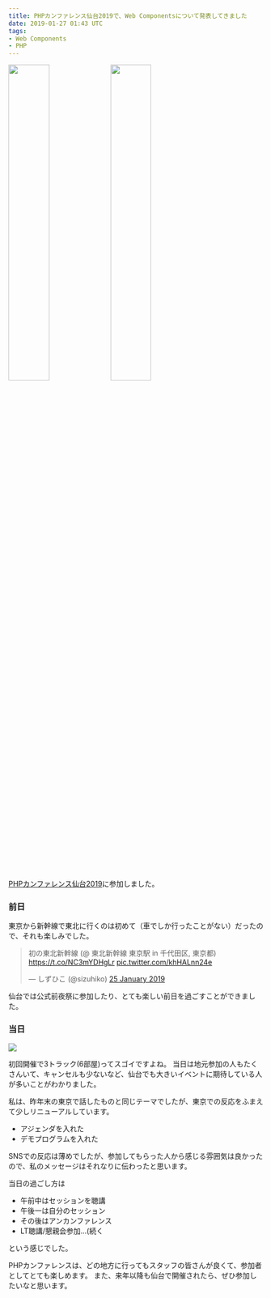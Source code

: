 ```yaml
---
title: PHPカンファレンス仙台2019で、Web Componentsについて発表してきました
date: 2019-01-27 01:43 UTC
tags:
- Web Components
- PHP
---
```


<img src="https://phpcon-sendai.net/2019/assets/images/logo.svg" style="width:40%;float:left;">
<img src="https://phpcon-sendai.net/2019/assets/images/logo_text.svg" style="width:40%;float:left;">
<div style="clear:left"></div>

<br><br>
[PHPカンファレンス仙台2019](https://phpcon-sendai.net/2019/)に参加しました。

### 前日

東京から新幹線で東北に行くのは初めて（車でしか行ったことがない）だったので、それも楽しみでした。

<blockquote class="twitter-tweet" data-lang="en-gb"><p lang="ja" dir="ltr">初の東北新幹線 (@ 東北新幹線 東京駅 in 千代田区, 東京都) <a href="https://t.co/NC3mYDHgLr">https://t.co/NC3mYDHgLr</a> <a href="https://t.co/khHALnn24e">pic.twitter.com/khHALnn24e</a></p>&mdash; しずひこ (@sizuhiko) <a href="https://twitter.com/sizuhiko/status/1088663936243822593?ref_src=twsrc%5Etfw">25 January 2019</a></blockquote>
<script async src="https://platform.twitter.com/widgets.js" charset="utf-8"></script>

仙台では公式前夜祭に参加したり、とても楽しい前日を過ごすことができました。

### 当日

![](https://fastly.4sqi.net/img/general/590x1049/3824971_fxLrsmRVL_wE3B_mpSReO3OB3Q-2K0PYG0Ow1DoFl8Q.jpg)

初回開催で3トラック(6部屋)ってスゴイですよね。
当日は地元参加の人もたくさんいて、キャンセルも少ないなど、仙台でも大きいイベントに期待している人が多いことがわかりました。

私は、昨年末の東京で話したものと同じテーマでしたが、東京での反応をふまえて少しリニューアルしています。

- アジェンダを入れた
- デモプログラムを入れた

<script async class="speakerdeck-embed" data-id="0cb330c1c3264e08bc004a6050f3641f" data-ratio="1.33333333333333" src="//speakerdeck.com/assets/embed.js"></script>

SNSでの反応は薄めでしたが、参加してもらった人から感じる雰囲気は良かったので、私のメッセージはそれなりに伝わったと思います。

当日の過ごし方は

- 午前中はセッションを聴講
- 午後一は自分のセッション
- その後はアンカンファレンス
- LT聴講/懇親会参加...(続く

という感じでした。

PHPカンファレンスは、どの地方に行ってもスタッフの皆さんが良くて、参加者としてとても楽しめます。
また、来年以降も仙台で開催されたら、ぜひ参加したいなと思います。
